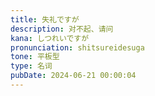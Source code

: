 ```yaml
---
title: 失礼ですが
description: 对不起、请问
kana: しつれいですが
pronunciation: shitsureidesuga
tone: 平板型
type: 名词
pubDate: 2024-06-21 00:00:04
---
```

